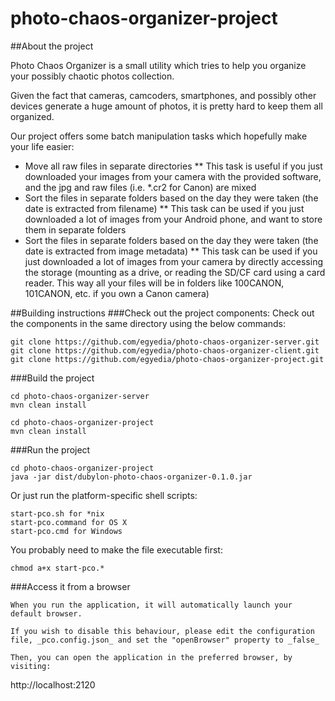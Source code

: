 # photo-chaos-organizer-project

##About the project

Photo Chaos Organizer is a small utility which tries to help you organize your possibly chaotic photos collection.

Given the fact that cameras, camcoders, smartphones, and possibly other devices generate a huge amount of photos, it is pretty hard to keep them all organized.

Our project offers some batch manipulation tasks which hopefully make your life easier:
* Move all raw files in separate directories
** This task is useful if you just downloaded your images from your camera with the provided software, and the jpg and raw files (i.e. *.cr2 for Canon) are mixed
* Sort the files in separate folders based on the day they were taken (the date is extracted from filename)
** This task can be used if you just downloaded a lot of images from your Android phone, and want to store them in separate folders
* Sort the files in separate folders based on the day they were taken (the date is extracted from image metadata)
** This task can be used if you just downloaded a lot of images from your camera by directly accessing the storage (mounting as a drive, or reading the SD/CF card using a card reader. This way all your files will be in folders like 100CANON, 101CANON, etc. if you own a Canon camera)

##Building instructions
###Check out the project components:
	Check out the components in the same directory using the below commands:

    git clone https://github.com/egyedia/photo-chaos-organizer-server.git
    git clone https://github.com/egyedia/photo-chaos-organizer-client.git
    git clone https://github.com/egyedia/photo-chaos-organizer-project.git

###Build the project

    cd photo-chaos-organizer-server
    mvn clean install

    cd photo-chaos-organizer-project
    mvn clean install

###Run the project

    cd photo-chaos-organizer-project
    java -jar dist/dubylon-photo-chaos-organizer-0.1.0.jar

Or just run the platform-specific shell scripts:

    start-pco.sh for *nix
    start-pco.command for OS X
    start-pco.cmd for Windows

You probably need to make the file executable first:

    chmod a+x start-pco.*

###Access it from a browser

	When you run the application, it will automatically launch your default browser.

	If you wish to disable this behaviour, please edit the configuration file, _pco.config.json_ and set the "openBrowser" property to _false_

	Then, you can open the application in the preferred browser, by visiting:

http://localhost:2120